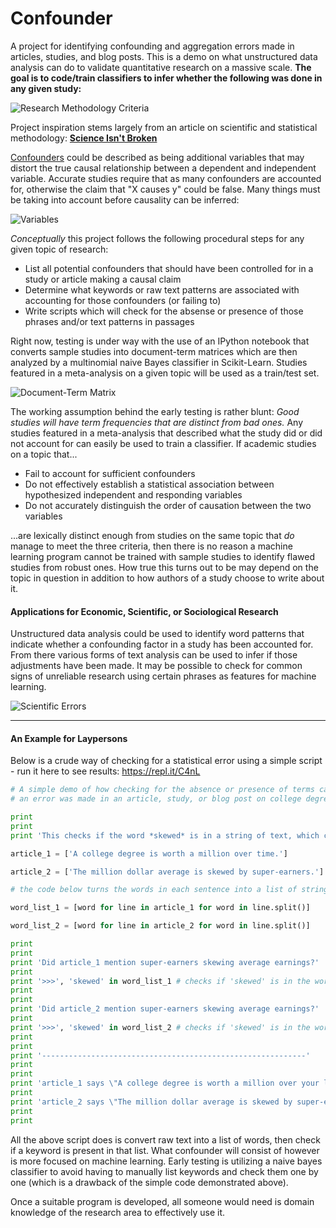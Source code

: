 # Confounder
A project for identifying confounding and aggregation errors made in articles, studies, and blog posts. This is a demo on what unstructured data analysis can do to validate quantitative research on a massive scale. **The goal is to code/train classifiers to infer whether the following was done in any given study:**

![Research Methodology Criteria](https://raw.githubusercontent.com/analyticascent/confounder/master/Research%20Methodology.png)

Project inspiration stems largely from an article on scientific and statistical methodology: [**Science Isn't Broken**](http://fivethirtyeight.com/features/science-isnt-broken/)

[Confounders](https://en.wikipedia.org/wiki/Confounding) could be described as being additional variables that may distort the true causal relationship between a dependent and independent variable. Accurate studies require that as many confounders are accounted for, otherwise the claim that "X causes y" could be false. Many things must be taking into account before causality can be inferred:

![Variables](https://significantlystatistical.files.wordpress.com/2014/12/slide-31.png "Variable Types")

*Conceptually* this project follows the following procedural steps for any given topic of research:

* List all potential confounders that should have been controlled for in a study or article making a causal claim
* Determine what keywords or raw text patterns are associated with accounting for those confounders (or failing to)
* Write scripts which will check for the absense or presence of those phrases and/or text patterns in passages

Right now, testing is under way with the use of an IPython notebook that converts sample studies into document-term matrices which are then analyzed by a multinomial naive Bayes classifier in Scikit-Learn. Studies featured in a meta-analysis on a given topic will be used as a train/test set.

![Document-Term Matrix](http://mlg.postech.ac.kr/static/research/nmf_cluster1.PNG)

The working assumption behind the early testing is rather blunt: *Good studies will have term frequencies that are distinct from bad ones.* Any studies featured in a meta-analysis that described what the study did or did not account for can easily be used to train a classifier. If academic studies on a topic that... 

* Fail to account for sufficient confounders
* Do not effectively establish a statistical association between hypothesized independent and responding variables
* Do not accurately distinguish the order of causation between the two variables 

...are lexically distinct enough from studies on the same topic that *do* manage to meet the three criteria, then there is no reason a machine learning program cannot be trained with sample studies to identify flawed studies from robust ones. How true this turns out to be may depend on the topic in question in addition to how authors of a study choose to write about it.

#### Applications for Economic, Scientific, or Sociological Research

Unstructured data analysis could be used to identify word patterns that indicate whether a confounding factor in a study has been accounted for. From there various forms of text analysis can be used to infer if those adjustments have been made. It may be possible to check for common signs of unreliable research using certain phrases as features for machine learning.

![Scientific Errors](http://www.compoundchem.com/wp-content/uploads/2014/04/A-Rough-Guide-to-Spotting-Bad-Science-2015.png "A Rough Guide to Spotting Bad Science")

___

#### An Example for Laypersons

Below is a crude way of checking for a statistical error using a simple script - run it here to see results: https://repl.it/C4nL

```python
# A simple demo of how checking for the absence or presence of terms can indicate if
# an error was made in an article, study, or blog post on college degree earnings.

print
print
print 'This checks if the word *skewed* is in a string of text, which can be used to infer whether or not an article about college degree earnings took into account that a small handful of wealthy super-earners skew the average earnings of college degree recipients.'

article_1 = ['A college degree is worth a million over time.']

article_2 = ['The million dollar average is skewed by super-earners.']

# the code below turns the words in each sentence into a list of strings

word_list_1 = [word for line in article_1 for word in line.split()]

word_list_2 = [word for line in article_2 for word in line.split()]

print
print
print 'Did article_1 mention super-earners skewing average earnings?'
print
print '>>>', 'skewed' in word_list_1 # checks if 'skewed' is in the wordlist for article_1 [False]
print
print
print 'Did article_2 mention super-earners skewing average earnings?'
print
print '>>>', 'skewed' in word_list_2 # checks if 'skewed' is in the wordlist for article_2 [True]
print
print
print '-----------------------------------------------------------'
print
print
print 'article_1 says \"A college degree is worth a million over your lifetime.\"'
print
print 'article_2 says \"The million dollar average is skewed by super-earners.\"'
print
print
```

All the above script does is convert raw text into a list of words, then check if a keyword is present in that list. What confounder will consist of however is more focused on machine learning. Early testing is utilizing a naive bayes classifier to avoid having to manually list keywords and check them one by one (which is a drawback of the simple code demonstrated above).

Once a suitable program is developed, all someone would need is domain knowledge of the research area to effectively use it.
